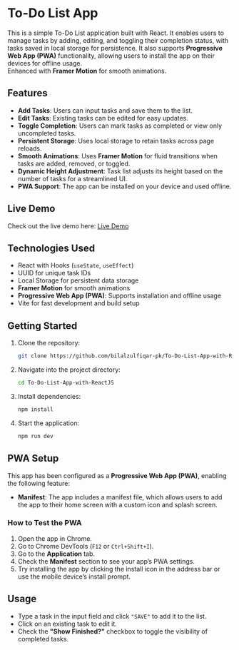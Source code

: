 # To-Do List App

This is a simple To-Do List application built with React. It enables users to manage tasks by adding, editing, and toggling their completion status, with tasks saved in local storage for persistence. It also supports **Progressive Web App (PWA)** functionality, allowing users to install the app on their devices for offline usage.  
Enhanced with **Framer Motion** for smooth animations.

## Features

- **Add Tasks**: Users can input tasks and save them to the list.
- **Edit Tasks**: Existing tasks can be edited for easy updates.
- **Toggle Completion**: Users can mark tasks as completed or view only uncompleted tasks.
- **Persistent Storage**: Uses local storage to retain tasks across page reloads.
- **Smooth Animations**: Uses **Framer Motion** for fluid transitions when tasks are added, removed, or toggled.
- **Dynamic Height Adjustment**: Task list adjusts its height based on the number of tasks for a streamlined UI.
- **PWA Support**: The app can be installed on your device and used offline.

## Live Demo

Check out the live demo here: [Live Demo](https://to-do-list-app-ten-mu.vercel.app/)

## Technologies Used

- React with Hooks (`useState`, `useEffect`)
- UUID for unique task IDs
- Local Storage for persistent data storage
- **Framer Motion** for smooth animations
- **Progressive Web App (PWA)**: Supports installation and offline usage
- Vite for fast development and build setup

## Getting Started

1. Clone the repository:
    ```bash
    git clone https://github.com/bilalzulfiqar-pk/To-Do-List-App-with-ReactJS.git
    ```
2. Navigate into the project directory:
    ```bash
    cd To-Do-List-App-with-ReactJS
    ```
3. Install dependencies:
    ```bash
    npm install
    ```
4. Start the application:
    ```bash
    npm run dev
    ```

## PWA Setup

This app has been configured as a **Progressive Web App (PWA)**, enabling the following feature:

- **Manifest**: The app includes a manifest file, which allows users to add the app to their home screen with a custom icon and splash screen.

### How to Test the PWA

1. Open the app in Chrome.
2. Go to Chrome DevTools (`F12` or `Ctrl+Shift+I`).
3. Go to the **Application** tab.
4. Check the **Manifest** section to see your app’s PWA settings.
5. Try installing the app by clicking the install icon in the address bar or use the mobile device’s install prompt.

## Usage

- Type a task in the input field and click `"SAVE"` to add it to the list.
- Click on an existing task to edit it.
- Check the **"Show Finished?"** checkbox to toggle the visibility of completed tasks.
